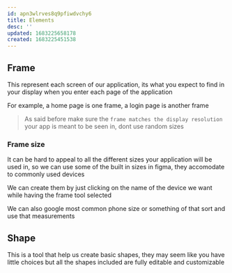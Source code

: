 ```yaml
---
id: apn3wlrves8q9pfiwdvchy6
title: Elements
desc: ''
updated: 1683225658178
created: 1683225451538
---
```


## Frame

This represent each screen of our application, its what you expect to find in your display when you enter each page of the application 

For example, a home page is one frame, a login page is another frame

> As said before make sure the `frame matches the display resolution` your app is meant to be seen in, dont use random sizes

### Frame size

It can be hard to appeal to all the different sizes your application will be used in, so we can use some of the built in sizes in figma, they accomodate to commonly used devices

We can create them by just clicking on the name of the device we want while having the frame tool selected

We can also google most common phone size or something of that sort and use that measurements

## Shape

This is a tool that help us create basic shapes, they may seem like you have little choices but all the shapes included are fully editable and customizable





